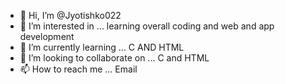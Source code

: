 - 👋 Hi, I’m @Jyotishko022
- 👀 I’m interested in ... learning overall coding and web and app development
- 🌱 I’m currently learning ... C AND HTML
- 💞️ I’m looking to collaborate on ... C and HTML
- 📫 How to reach me ... Email

<!---
Jyotishko022/Jyotishko022 is a ✨ special ✨ repository because its `README.md` (this file) appears on your GitHub profile.
You can click the Preview link to take a look at your changes.
--->
